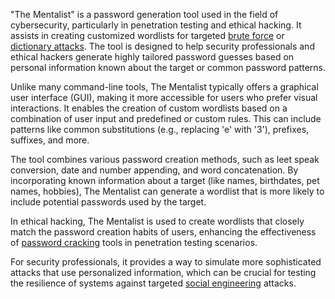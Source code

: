 "The Mentalist" is a password generation tool used in the field of cybersecurity, particularly in penetration testing and ethical hacking. It assists in creating customized wordlists for targeted [brute force](../security/brute.md) or [dictionary attacks](../security/dict.md). The tool is designed to help security professionals and ethical hackers generate highly tailored password guesses based on personal information known about the target or common password patterns.

Unlike many command-line tools, The Mentalist typically offers a graphical user interface (GUI), making it more accessible for users who prefer visual interactions. It enables the creation of custom wordlists based on a combination of user input and predefined or custom rules. This can include patterns like common substitutions (e.g., replacing 'e' with '3'), prefixes, suffixes, and more.

The tool combines various password creation methods, such as leet speak conversion, date and number appending, and word concatenation. By incorporating known information about a target (like names, birthdates, pet names, hobbies), The Mentalist can generate a wordlist that is more likely to include potential passwords used by the target.

In ethical hacking, The Mentalist is used to create wordlists that closely match the password creation habits of users, enhancing the effectiveness of [password cracking](../security/crack.md) tools in penetration testing scenarios.

For security professionals, it provides a way to simulate more sophisticated attacks that use personalized information, which can be crucial for testing the resilience of systems against targeted [social engineering](../security/soceng.md) attacks.

